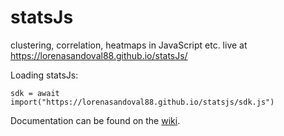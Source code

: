 # statsJs

clustering, correlation, heatmaps in JavaScript etc. 
live at https://lorenasandoval88.github.io/statsJs/

Loading statsJs:

`sdk = await import("https://lorenasandoval88.github.io/statsjs/sdk.js")`

Documentation can be found on the [wiki](https://github.com/episphere/statsJs/wiki).
